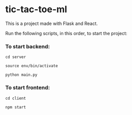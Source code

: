 
# tic-tac-toe-ml

  

This is a project made with Flask and React.

Run the following scripts, in this order, to start the project:

  

### To start backend:

```
cd server
```

```
source env/bin/activate
```

```
python main.py
```
  

### To start frontend:

```
cd client
```

```
npm start
```